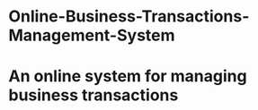 # Online-Business-Transactions-Management-System
# An online system for managing business transactions
